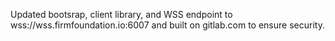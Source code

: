 Updated bootsrap, client library, and WSS endpoint to wss://wss.firmfoundation.io:6007 and built on gitlab.com to ensure security.
